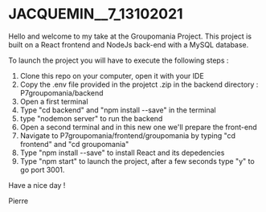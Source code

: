 # JACQUEMIN__7_13102021

Hello and welcome to my take at the Groupomania Project. This project is built on a React frontend and NodeJs back-end with a MySQL database.

To launch the project you will have to execute the following steps : 

1. Clone this repo on your computer, open it with your IDE
2. Copy the .env file provided in the projetct .zip in the backend directory : P7groupomania/backend
3. Open a first terminal 
4. Type "cd backend" and "npm install --save" in the terminal
5. type "nodemon server" to run the backend
6. Open a second terminal and in this new one we'll prepare the front-end
7. Navigate to P7groupomania/frontend/groupomania by typing "cd frontend" and "cd groupomania"
8. Type "npm install --save" to install React and its depedencies
9. Type "npm start" to launch the project, after a few seconds type "y" to go port 3001.

Have a nice day !

Pierre
